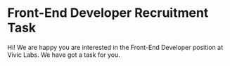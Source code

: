 # Front-End Developer Recruitment Task
Hi!
We are happy you are interested in the Front-End Developer position at Vivic Labs.
We have got a task for you.

